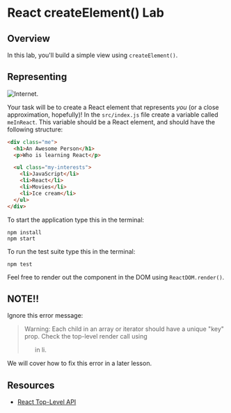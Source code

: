 # React createElement() Lab

## Overview

In this lab, you'll build a simple view using `createElement()`.

## Representing
![Internet.](https://media.giphy.com/media/l41YlCTJyClA4HFba/giphy.gif)

Your task will be to create a React element that represents _you_ (or a close approximation, hopefully)! In the `src/index.js` file create a variable called `meInReact`. This variable should be a React element, and should have the following structure:

```html
<div class="me">
  <h1>An Awesome Person</h1>
  <p>Who is learning React</p>

  <ul class="my-interests">
    <li>JavaScript</li>
    <li>React</li>
    <li>Movies</li>
    <li>Ice cream</li>
  </ul>
</div>
```

To start the application type this in the terminal:

```
npm install
npm start
```

To run the test suite type this in the terminal:

```
npm test
```

Feel free to render out the component in the DOM using `ReactDOM.render()`.

## NOTE!!

Ignore this error message:

> Warning: Each child in an array or iterator should have a unique "key" prop. Check the top-level render call using <ul> in li.

We will cover how to fix this error in a later lesson.

## Resources
- [React Top-Level API](https://facebook.github.io/react/docs/top-level-api.html)
